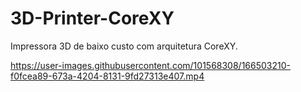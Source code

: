 # 3D-Printer-CoreXY
Impressora 3D de baixo custo com arquitetura CoreXY.

https://user-images.githubusercontent.com/101568308/166503210-f0fcea89-673a-4204-8131-9fd27313e407.mp4

